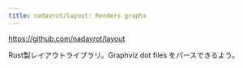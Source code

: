 ```yaml
---
title: nadavrot/layout: Renders graphs
---
```


https://github.com/nadavrot/layout

Rust製レイアウトライブラリ。Graphviz dot files をパースできるよう。 


